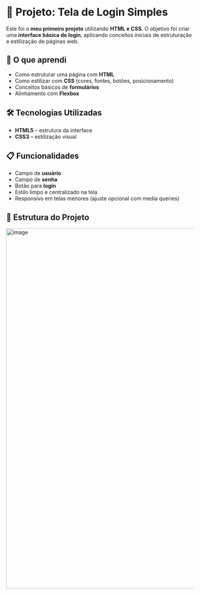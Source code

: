 # 🔐 Projeto: Tela de Login Simples

Este foi o **meu primeiro projeto** utilizando **HTML e CSS**. O objetivo foi criar uma **interface básica de login**, aplicando conceitos iniciais de estruturação e estilização de páginas web.

## 🧠 O que aprendi

- Como estruturar uma página com **HTML**
- Como estilizar com **CSS** (cores, fontes, botões, posicionamento)
- Conceitos básicos de **formulários**
- Alinhamento com **Flexbox**

## 🛠️ Tecnologias Utilizadas

- **HTML5** – estrutura da interface
- **CSS3** – estilização visual

## 📋 Funcionalidades

- Campo de **usuário**
- Campo de **senha**
- Botão para **login**
- Estilo limpo e centralizado na tela
- Responsivo em telas menores (ajuste opcional com media queries)

## 📁 Estrutura do Projeto

<img width="1872" height="968" alt="image" src="https://github.com/user-attachments/assets/f45e5bc9-3c44-4e53-82b3-c25665dbe940" />
